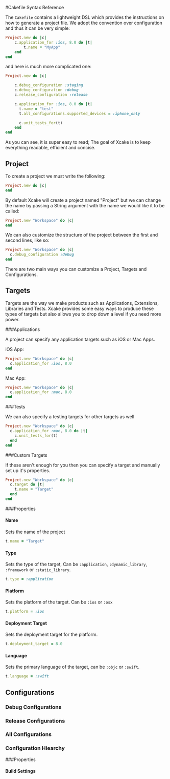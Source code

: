<!-- TODO: Maybe split into files ? -->
#Cakefile Syntax Reference

The `Cakefile` contains a lightweight DSL which provides the instructions on how to generate
a project file. We adopt the convention over configuration and thus it can be very simple:

```ruby
Project.new do |c|
    c.application_for :ios, 8.0 do |t|
        t.name = "MyApp"
    end
end
```

and here is much more complicated one:

```ruby
Project.new do |c|

    c.debug_configuration :staging
    c.debug_configuration :debug
    c.release_configuration :release

    c.application_for :ios, 8.0 do |t|
      t.name = "test"
      t.all_configurations.supported_devices = :iphone_only

      c.unit_tests_for(t)
    end
end
```

As you can see, it is super easy to read; The goal of Xcake is to keep everything
readable, efficient and concise.

## Project

To create a project we must write the following:

```ruby
Project.new do |c|
end
```
By default Xcake will create a project named "Project" but we can change the name
by passing a String argument with the name we would like it to be called:

```ruby
Project.new "Workspace" do |c|
end
```
We can also customize the structure of the project between the first and second lines, like so:

```ruby
Project.new "Workspace" do |c|
  c.debug_configuration :debug
end
```
There are two main ways you can customize a Project, Targets and Configurations.

## Targets

Targets are the way we make products such as Applications, Extensions, Libraries and Tests.
Xcake provides some easy ways to produce these types of targets but also
allows you to drop down a level if you need more power.

###Applications

A project can specify any application targets such as iOS or Mac Apps.

iOS App:

```ruby
Project.new "Workspace" do |c|
  c.application_for :ios, 8.0
end
```

Mac App:

```ruby
Project.new "Workspace" do |c|
  c.application_for :mac, 8.0
end
```

###Tests

We can also specify a testing targets for other targets as well

```ruby
Project.new "Workspace" do |c|
  c.application_for :mac, 8.0 do |t|
    c.unit_tests_for(t)
  end
end
```

###Custom Targets

If these aren't enough for you then you can specify a target
and manually set up it's properties.

```ruby
Project.new "Workspace" do |c|
  c.target do |t|
    t.name = "Target"
  end
end
```

###Properties

#### Name

Sets the name of the project

```ruby
t.name = "Target"
```

#### Type

Sets the type of the target, Can be `:application`, `:dynamic_library`,
`:framework` or `:static_library`.

```ruby
t.type = :application
```

#### Platform

Sets the platform of the target. Can be `:ios` or `:osx`

```ruby
t.platform = :ios
```

#### Deployment Target

Sets the deployment target for the platform.

```ruby
t.deployment_target = 8.0
```

#### Language

Sets the primary language of the target, can be `:objc` or `:swift`.

```ruby
t.language = :swift
```

## Configurations

### Debug Configurations

### Release Configurations

### All Configurations

### Configuration Hiearchy

###Properties

#### Build Settings
